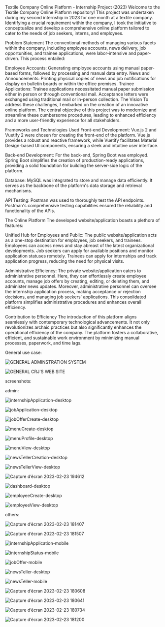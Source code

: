 Textile Company Online Platform - Internship Project (2023)
Welcome to the Textile Company Online Platform repository! This project was undertaken during my second internship in 2023 for one month at a textile company. Identifying a crucial requirement within the company, I took the initiative to conceptualize and develop a comprehensive online platform tailored to cater to the needs of job seekers, interns, and employees.

Problem Statement
The conventional methods of managing various facets within the company, including employee accounts, news delivery, job opportunities, and trainee applications, were labor-intensive and paper-driven. This process entailed:

Employee Accounts: Generating employee accounts using manual paper-based forms, followed by processing and manual data entry.
News and Announcements: Printing physical copies of news and job notifications for display on bulletin boards or within the office premises.
Trainee Applications: Trainee applications necessitated manual paper submission either in person or through conventional mail. Acceptance letters were exchanged using traditional mail or in-person collection.
The Vision
To address these challenges, I embarked on the creation of an innovative online platform. The central objective of this project was to modernize and streamline these cumbersome procedures, leading to enhanced efficiency and a more user-friendly experience for all stakeholders.

Frameworks and Technologies Used
Front-end Development: Vue.js 2 and Vuetify 2 were chosen for creating the front-end of the platform. Vue.js provides a robust and reactive framework, while Vuetify facilitates Material Design-based UI components, ensuring a sleek and intuitive user interface.

Back-end Development: For the back-end, Spring Boot was employed. Spring Boot simplifies the creation of production-ready applications, providing a solid foundation for building the server-side logic of the platform.

Database: MySQL was integrated to store and manage data efficiently. It serves as the backbone of the platform's data storage and retrieval mechanisms.

API Testing: Postman was used to thoroughly test the API endpoints. Postman's comprehensive testing capabilities ensured the reliability and functionality of the APIs.

The Online Platform
The developed website/application boasts a plethora of features:

Unified Hub for Employees and Public: The public website/application acts as a one-stop destination for employees, job seekers, and trainees. Employees can access news and stay abreast of the latest organizational developments. Job seekers can apply for available positions and monitor application statuses remotely. Trainees can apply for internships and track application progress, reducing the need for physical visits.

Administrative Efficiency: The private website/application caters to administrative personnel. Here, they can effortlessly create employee accounts, manage job offers by creating, editing, or deleting them, and administer news updates. Moreover, administrative personnel can oversee the internship application process, making acceptance or rejection decisions, and managing job seekers' applications. This consolidated platform simplifies administrative procedures and enhances overall efficiency.

Contribution to Efficiency
The introduction of this platform aligns seamlessly with contemporary technological advancements. It not only revolutionizes archaic practices but also significantly enhances the operational efficiency of the company. The platform fosters a collaborative, efficient, and sustainable work environment by minimizing manual processes, paperwork, and time lags.

General use case:

![GENERAL ADMINSTRATION SYSTEM](https://github.com/BELGHAOUIA/projet-stage-perfectionnement-springboot_vuejs/assets/98391495/48bf2da3-7f0f-403b-874f-5f646e5416af)


![GENERAL CRJ'S WEB SITE](https://github.com/BELGHAOUIA/projet-stage-perfectionnement-springboot_vuejs/assets/98391495/2bbcc0f2-4a8d-40be-bfd5-a95c9950f888)


screenshots:

admin:

![internshipApplication-desktop](https://github.com/BELGHAOUIA/projet-stage-perfectionnement-springboot_vuejs/assets/98391495/c13017e5-10f5-4ec9-8292-3b01b6d9804c)

![jobApplication-desktop](https://github.com/BELGHAOUIA/projet-stage-perfectionnement-springboot_vuejs/assets/98391495/be3a5003-7683-41e3-a9ce-9572b0cb16fa)

![jobOfferCreate-desktop](https://github.com/BELGHAOUIA/projet-stage-perfectionnement-springboot_vuejs/assets/98391495/acbdc88c-c773-4b4c-afe6-34ddba69e1f1)

![menuCreate-desktop](https://github.com/BELGHAOUIA/projet-stage-perfectionnement-springboot_vuejs/assets/98391495/43bbabde-60a4-4c87-8f6f-6cc7c5eea60a)

![menuProfile-desktop](https://github.com/BELGHAOUIA/projet-stage-perfectionnement-springboot_vuejs/assets/98391495/05ca06b7-0070-4ebf-a318-c16abeded5cd)

![menuView-desktop](https://github.com/BELGHAOUIA/projet-stage-perfectionnement-springboot_vuejs/assets/98391495/ba899197-22b5-4ded-8a43-a6042e9bb0bf)

![newsTellerCreation-desktop](https://github.com/BELGHAOUIA/projet-stage-perfectionnement-springboot_vuejs/assets/98391495/b4463bfe-3421-4f89-a34c-92b29893cf13)

![newsTellerView-desktop](https://github.com/BELGHAOUIA/projet-stage-perfectionnement-springboot_vuejs/assets/98391495/0d745275-e1af-4c84-95ed-7bcdea8c2387)

![Capture d’écran 2023-02-23 194612](https://github.com/BELGHAOUIA/projet-stage-perfectionnement-springboot_vuejs/assets/98391495/0b01b877-c058-4b02-bf11-536e936f45c1)

![dashboard-desktop](https://github.com/BELGHAOUIA/projet-stage-perfectionnement-springboot_vuejs/assets/98391495/8e89cfed-e3d4-4ad7-8190-feff4dbd9227)

![employeeCreate-desktop](https://github.com/BELGHAOUIA/projet-stage-perfectionnement-springboot_vuejs/assets/98391495/c48e6dd9-9954-4337-993d-8010b1973d65)

![employeeView-desktop](https://github.com/BELGHAOUIA/projet-stage-perfectionnement-springboot_vuejs/assets/98391495/f87855a4-3c7e-44e3-82a5-0801061f552c)

others:

![Capture d’écran 2023-02-23 181407](https://github.com/BELGHAOUIA/projet-stage-perfectionnement-springboot_vuejs/assets/98391495/28f2848f-b887-4cf7-9cae-be9b74a19460)

![Capture d’écran 2023-02-23 181507](https://github.com/BELGHAOUIA/projet-stage-perfectionnement-springboot_vuejs/assets/98391495/382e96a6-f274-4b38-8ab7-c593bb7bafc1)

![internshipApplication-mobile](https://github.com/BELGHAOUIA/projet-stage-perfectionnement-springboot_vuejs/assets/98391495/b1c876e5-a56c-449d-89cd-ff5eb8876969)

![internshipStatus-mobile](https://github.com/BELGHAOUIA/projet-stage-perfectionnement-springboot_vuejs/assets/98391495/c62317f7-23df-4d59-aaad-df85b89ec551)

![jobOffer-mobile](https://github.com/BELGHAOUIA/projet-stage-perfectionnement-springboot_vuejs/assets/98391495/e79d659c-b2dc-4430-bc61-f5b5a5cd9385)

![newsTeller-desktop](https://github.com/BELGHAOUIA/projet-stage-perfectionnement-springboot_vuejs/assets/98391495/32ab96ef-36ff-4d6a-b864-dc5f4748e3f7)

![newsTeller-mobile](https://github.com/BELGHAOUIA/projet-stage-perfectionnement-springboot_vuejs/assets/98391495/5f662b26-dd50-413b-b004-c4ef3fba36ff)

![Capture d’écran 2023-02-23 180608](https://github.com/BELGHAOUIA/projet-stage-perfectionnement-springboot_vuejs/assets/98391495/056a91c2-ed9c-407f-83ad-e15ee737fbca)

![Capture d’écran 2023-02-23 180641](https://github.com/BELGHAOUIA/projet-stage-perfectionnement-springboot_vuejs/assets/98391495/db12df8e-c3b4-4431-b942-9a6bdc92b5a6)

![Capture d’écran 2023-02-23 180734](https://github.com/BELGHAOUIA/projet-stage-perfectionnement-springboot_vuejs/assets/98391495/1fa4a9d5-cd03-4da9-97de-a9dc47cc3d86)

![Capture d’écran 2023-02-23 181200](https://github.com/BELGHAOUIA/projet-stage-perfectionnement-springboot_vuejs/assets/98391495/b67aaa2f-9a44-4a6e-8379-a02eb6116ffa)






